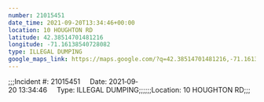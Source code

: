 ```yaml
---
number: 21015451
date_time: 2021-09-20T13:34:46+00:00
location: 10 HOUGHTON RD
latitude: 42.38514701481216
longitude: -71.16138540728082
type: ILLEGAL DUMPING
google_maps_link: https://maps.google.com/?q=42.38514701481216,-71.16138540728082
---
```


;;;Incident #: 21015451     Date: 2021‐09‐20 13:34:46     Type: ILLEGAL DUMPING;;;;;;Location: 10 HOUGHTON RD;;;
